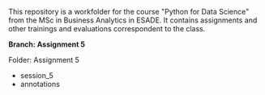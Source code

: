This repository is a workfolder for the course "Python for Data Science" from the MSc in Business Analytics in ESADE. 
It contains assignments and other trainings and evaluations correspondent to the class.


**Branch: Assignment 5**

Folder: Assignment 5
  - session_5
  - annotations

